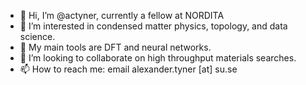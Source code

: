 - 👋 Hi, I’m @actyner, currently a fellow at NORDITA
- 👀 I’m interested in condensed matter physics, topology, and data science.
- 🌱 My main tools are DFT and neural networks. 
- 💞️ I’m looking to collaborate on high throughput materials searches. 
- 📫 How to reach me: email alexander.tyner [at] su.se


